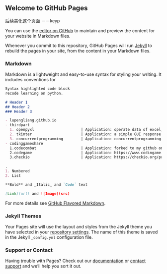 ## Welcome to GitHub Pages

后续美化这个页面  －－keyp

You can use the [editor on GitHub](https://github.com/lupengliang/lupengliang.github.io/edit/main/README.md) to maintain and preview the content for your website in Markdown files.

Whenever you commit to this repository, GitHub Pages will run [Jekyll](https://jekyllrb.com/) to rebuild the pages in your site, from the content in your Markdown files.

### Markdown

Markdown is a lightweight and easy-to-use syntax for styling your writing. It includes conventions for

```markdown
Syntax highlighted code block
recode learning on python.

# Header 1
## Header 2
### Header 3

- lupengliang.github.io
- thirdpart
  1. openpyxl                     | Application: operate data of excel, Tools can compare different points in two excel.
  2. tkinter                      | Application: a simple GUI response for customs, i finished a tools about generate config data.
  3. concurrentprogramming        | Application: concurrentprogramming.
- codinggameshare                 
  1.codecombat                    | Application: forked to my github on codecombat.
  2.codegame                      | Application: https://www.codingame.com/start (url: first coding game about web.)
  3.checkio                       | Application: https://checkio.org/profile/login/ (url: second coding game about web.)
  
.  
1. Numbered
2. List

**Bold** and _Italic_ and `Code` text

[Link](url) and ![Image](src)
```

For more details see [GitHub Flavored Markdown](https://guides.github.com/features/mastering-markdown/).

### Jekyll Themes

Your Pages site will use the layout and styles from the Jekyll theme you have selected in your [repository settings](https://github.com/lupengliang/lupengliang.github.io/settings). The name of this theme is saved in the Jekyll `_config.yml` configuration file.

### Support or Contact

Having trouble with Pages? Check out our [documentation](https://docs.github.com/categories/github-pages-basics/) or [contact support](https://github.com/contact) and we’ll help you sort it out.
